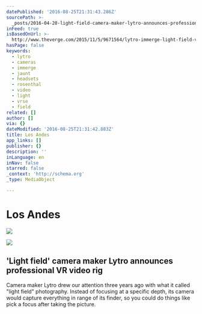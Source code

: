 ```yaml
---
datePublished: '2016-08-25T21:31:43.286Z'
sourcePath: >-
  _posts/2016-04-20-light-field-camera-maker-lytro-announces-professional-vr-v.md
inFeed: true
isBasedOnUrl: >-
  http://www.theverge.com/2015/11/5/9671564/lytro-immerge-light-field-vr-video-camera
hasPage: false
keywords:
  - lytro
  - cameras
  - immerge
  - jaunt
  - headsets
  - rosenthal
  - video
  - light
  - vrse
  - field
related: []
author: []
via: {}
dateModified: '2016-08-25T21:31:42.883Z'
title: Los Andes
app_links: []
publisher: {}
description: ''
inLanguage: en
inNav: false
starred: false
_context: 'http://schema.org'
_type: MediaObject

---
```

# Los Andes
![](https://the-grid-user-content.s3-us-west-2.amazonaws.com/1f53d675-c2b5-4060-9446-8a9b623bee8b.jpg)

<article style=""><img src="https://s3-us-west-2.amazonaws.com/the-grid-img/p/656906e37edfa8831a9d2951c445a7cf45513621.jpg" /><h1>'Light field' camera maker Lytro announces professional VR video rig</h1><p>Camera maker Lytro drew our attention three years ago with what it called "light field" photography. Instead of focusing at a specific depth, its camera would capture everything in range of its finder, so you could do things like pick a focus after taking the picture.</p></article>